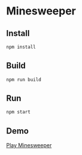 # Minesweeper

## Install

```bash
npm install
```

## Build

```bash
npm run build
```

## Run

```bash
npm start
```

## Demo

[Play Minesweeper](./minesweeper.gif)
